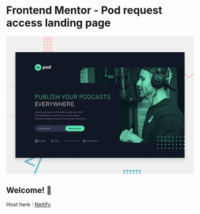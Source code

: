 # Frontend Mentor - Pod request access landing page

![Design preview for the Pod request access landing page coding challenge](./preview.jpg)

## Welcome! 👋

Host here :  [Netlify](https://61a0d1a2d00b3d00764b1a14--flamboyant-nobel-301619.netlify.app/)
